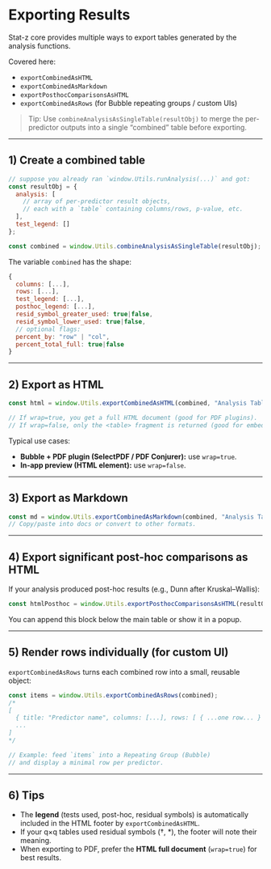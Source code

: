 
# Exporting Results

Stat-z core provides multiple ways to export tables generated by the analysis functions.

Covered here:
- `exportCombinedAsHTML`
- `exportCombinedAsMarkdown`
- `exportPosthocComparisonsAsHTML`
- `exportCombinedAsRows` (for Bubble repeating groups / custom UIs)

> Tip: Use `combineAnalysisAsSingleTable(resultObj)` to merge the per-predictor outputs into a single “combined” table before exporting.

---

## 1) Create a combined table

```js
// suppose you already ran `window.Utils.runAnalysis(...)` and got:
const resultObj = {
  analysis: [
    // array of per-predictor result objects,
    // each with a `table` containing columns/rows, p-value, etc.
  ],
  test_legend: []
};

const combined = window.Utils.combineAnalysisAsSingleTable(resultObj);
````

The variable `combined` has the shape:

```js
{
  columns: [...],
  rows: [...],
  test_legend: [...],
  posthoc_legend: [...],
  resid_symbol_greater_used: true|false,
  resid_symbol_lower_used: true|false,
  // optional flags:
  percent_by: "row" | "col",
  percent_total_full: true|false
}
```

---

## 2) Export as HTML

```js
const html = window.Utils.exportCombinedAsHTML(combined, "Analysis Table", /* wrap */ true);

// If wrap=true, you get a full HTML document (good for PDF plugins).
// If wrap=false, only the <table> fragment is returned (good for embedding).
```

Typical use cases:

* **Bubble + PDF plugin (SelectPDF / PDF Conjurer):** use `wrap=true`.
* **In-app preview (HTML element):** use `wrap=false`.

---

## 3) Export as Markdown

```js
const md = window.Utils.exportCombinedAsMarkdown(combined, "Analysis Table");
// Copy/paste into docs or convert to other formats.
```

---

## 4) Export significant post-hoc comparisons as HTML

If your analysis produced post-hoc results (e.g., Dunn after Kruskal–Wallis):

```js
const htmlPosthoc = window.Utils.exportPosthocComparisonsAsHTML(resultObj.analysis, "Significant Multiple Comparisons");
```

You can append this block below the main table or show it in a popup.

---

## 5) Render rows individually (for custom UI)

`exportCombinedAsRows` turns each combined row into a small, reusable object:

```js
const items = window.Utils.exportCombinedAsRows(combined);
/*
[
  { title: "Predictor name", columns: [...], rows: [ { ...one row... } ] },
  ...
]
*/

// Example: feed `items` into a Repeating Group (Bubble)
// and display a minimal row per predictor.
```

---

## 6) Tips

* The **legend** (tests used, post-hoc, residual symbols) is automatically included in the HTML footer by `exportCombinedAsHTML`.
* If your q×q tables used residual symbols (†, \*), the footer will note their meaning.
* When exporting to PDF, prefer the **HTML full document** (`wrap=true`) for best results.

